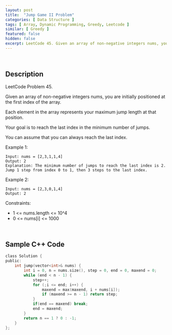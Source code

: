 ```yaml
---
layout: post
title:  "Jump Game II Problem"
categories: [ Data Structure ]
tags: [ Array, Dynamic Programming, Greedy, Leetcode ]
similar: [ Greedy ]
featured: false
hidden: false
excerpt: LeetCode 45. Given an array of non-negative integers nums, you are initially positioned at the first index of the array.
---
```


<br />

## Description

LeetCode Problem 45. 

Given an array of non-negative integers nums, you are initially positioned at the first index of the array.

Each element in the array represents your maximum jump length at that position.

Your goal is to reach the last index in the minimum number of jumps.

You can assume that you can always reach the last index.

 

Example 1:
```
Input: nums = [2,3,1,1,4]
Output: 2
Explanation: The minimum number of jumps to reach the last index is 2. Jump 1 step from index 0 to 1, then 3 steps to the last index.
```

Example 2:
```
Input: nums = [2,3,0,1,4]
Output: 2
```

Constraints:

* 1 <= nums.length <= 10^4
* 0 <= nums[i] <= 1000


<br />

## Sample C++ Code


```c
class Solution {
public:
    int jump(vector<int>& nums) {
        int i = 0, n = nums.size(), step = 0, end = 0, maxend = 0;
        while (end < n - 1) {
            step++;
            for (;i <= end; i++) {
                maxend = max(maxend, i + nums[i]);
                if (maxend >= n - 1) return step;
            }
            if(end == maxend) break;
            end = maxend;
        }
        return n == 1 ? 0 : -1;
    }
};
```
